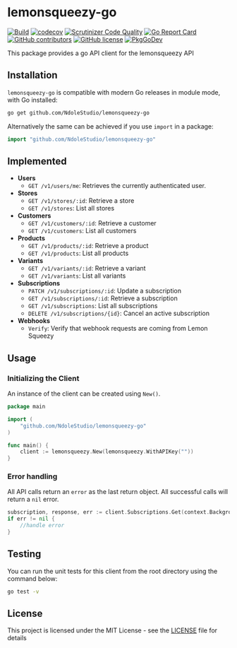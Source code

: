 # lemonsqueezy-go

[![Build](https://github.com/NdoleStudio/lemonsqueezy-go/actions/workflows/main.yml/badge.svg)](https://github.com/NdoleStudio/lemonsqueezy-go/actions/workflows/main.yml)
[![codecov](https://codecov.io/gh/NdoleStudio/lemonsqueezy-go/branch/main/graph/badge.svg)](https://codecov.io/gh/NdoleStudio/lemonsqueezy-go)
[![Scrutinizer Code Quality](https://scrutinizer-ci.com/g/NdoleStudio/lemonsqueezy-go/badges/quality-score.png?b=main)](https://scrutinizer-ci.com/g/NdoleStudio/lemonsqueezy-go/?branch=main)
[![Go Report Card](https://goreportcard.com/badge/github.com/NdoleStudio/lemonsqueezy-go)](https://goreportcard.com/report/github.com/NdoleStudio/lemonsqueezy-go)
[![GitHub contributors](https://img.shields.io/github/contributors/NdoleStudio/lemonsqueezy-go)](https://github.com/NdoleStudio/lemonsqueezy-go/graphs/contributors)
[![GitHub license](https://img.shields.io/github/license/NdoleStudio/lemonsqueezy-go?color=brightgreen)](https://github.com/NdoleStudio/lemonsqueezy-go/blob/master/LICENSE)
[![PkgGoDev](https://pkg.go.dev/badge/github.com/NdoleStudio/lemonsqueezy-go)](https://pkg.go.dev/github.com/NdoleStudio/lemonsqueezy-go)


This package provides a go API client for the lemonsqueezy API

## Installation

`lemonsqueezy-go` is compatible with modern Go releases in module mode, with Go installed:

```bash
go get github.com/NdoleStudio/lemonsqueezy-go
```

Alternatively the same can be achieved if you use `import` in a package:

```go
import "github.com/NdoleStudio/lemonsqueezy-go"
```

## Implemented

- **Users**
  - `GET /v1/users/me`: Retrieves the currently authenticated user.
- **Stores**
  - `GET /v1/stores/:id`: Retrieve a store
  - `GET /v1/stores`: List all stores
- **Customers**
  - `GET /v1/customers/:id`: Retrieve a customer
  - `GET /v1/customers`: List all customers
- **Products**
  - `GET /v1/products/:id`: Retrieve a product
  - `GET /v1/products`: List all products
- **Variants**
  - `GET /v1/variants/:id`: Retrieve a variant
  - `GET /v1/variants`: List all variants
- **Subscriptions**
  - `PATCH /v1/subscriptions/:id`: Update a subscription
  - `GET /v1/subscriptions/:id`: Retrieve a subscription
  - `GET /v1/subscriptions`: List all subscriptions
  - `DELETE /v1/subscriptions/{id}`: Cancel an active subscription
- **Webhooks**
  - `Verify`: Verify that webhook requests are coming from Lemon Squeezy

## Usage

### Initializing the Client

An instance of the client can be created using `New()`.

```go
package main

import (
    "github.com/NdoleStudio/lemonsqueezy-go"
)

func main() {
    client := lemonsqueezy.New(lemonsqueezy.WithAPIKey(""))
}
```

### Error handling

All API calls return an `error` as the last return object. All successful calls will return a `nil` error.

```go
subscription, response, err := client.Subscriptions.Get(context.Background(), "1")
if err != nil {
    //handle error
}
```

## Testing

You can run the unit tests for this client from the root directory using the command below:

```bash
go test -v
```

## License

This project is licensed under the MIT License - see the [LICENSE](LICENSE) file for details
